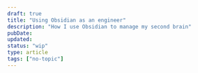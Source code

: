 ```yaml
---
draft: true
title: "Using Obsidian as an engineer"
description: "How I use Obsidian to manage my second brain"
pubDate: 
updated:
status: "wip"
type: article
tags: ["no-topic"]
---
```


